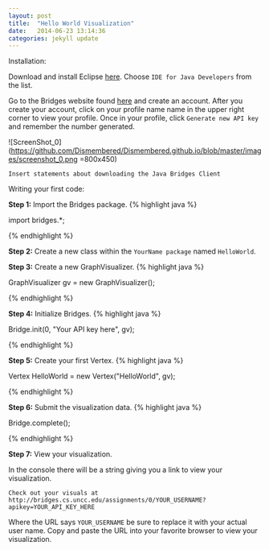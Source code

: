 ```yaml
---
layout: post
title:  "Hello World Visualization"
date:   2014-06-23 13:14:36
categories: jekyll update
---
```


Installation:

Download and install Eclipse [here](https://www.eclipse.org/downloads/index-java8.php). Choose  `IDE for Java Developers` from the list.

Go to the Bridges website found [here](http://bridges.cs.uncc.edu/login) and create an account. After you create your account, click on your profile name name in the upper right corner to view your profile. Once in your profile, click `Generate new API key` and remember the number generated.

![ScreenShot_0](https://github.com/Dismembered/Dismembered.github.io/blob/master/images/screenshot_0.png =800x450)


`Insert statements about downloading the Java Bridges Client`

Writing your first code:

**Step 1:**
Import the Bridges package.
{% highlight java  %}

import bridges.*;

{% endhighlight %}

**Step 2:**
Create a new class within the `YourName package` named `HelloWorld`.

**Step 3:**
Create a new GraphVisualizer. 
{% highlight java  %}

GraphVisualizer gv = new GraphVisualizer();

{% endhighlight %}

**Step 4:**
Initialize Bridges.
{% highlight java  %}

Bridge.init(0, "Your API key here", gv);

{% endhighlight %}

**Step 5:**
Create your first Vertex.
{% highlight java  %}

Vertex HelloWorld = new Vertex("HelloWorld", gv);

{% endhighlight %}

**Step 6:**
Submit the visualization data.
{% highlight java  %}

Bridge.complete();

{% endhighlight %}

**Step 7:**
View your visualization.

In the console there will be a string giving you a link to view your visualization.

`Check out your visuals at http://bridges.cs.uncc.edu/assignments/0/YOUR_USERNAME?apikey=YOUR_API_KEY_HERE`

Where the URL says `YOUR_USERNAME` be sure to replace it with your actual user name. Copy and paste the URL into your favorite browser to view your visualization.

